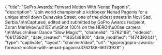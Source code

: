{
    "title": "GoPro Awards: Forward Motion With Nenad Pagonis",
    "description": "Join world championship kickboxer Nenad Pagonis for a unique stroll down Dunavska Street, one of the oldest streets in Novi Sad, Serbia.\n\nCaptured, edited and submitted by GoPro Awards recipient, Zoran Marinkovi\u0107.\n\nShot 100% on the HERO4\u00ae camera \n\nMusic\nBear Dance \"Slow Magic\"",
    "channelid": "3762188",
    "videoid": "66173928",
    "date_created": "1465138800",
    "date_modified": "1474392441",
    "type": "captivate",
    "layout": "channelVideo",
    "url": "\/gopro\/gopro-awards-forward-motion-with-nenad-pagonis\/3762188-66173928"
}